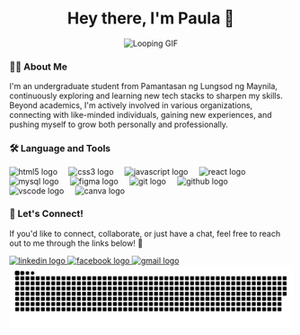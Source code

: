 <div align="center">
</div>

<h1 align="center">Hey there, I'm Paula 👋</h1>

<div align="center">
  <!-- GIF Animation -->
  <img src="https://media4.giphy.com/media/v1.Y2lkPTc5MGI3NjExa2pnMDFiczEwOTNmMzhqNXRpb2NwN29kaG5lOXRxeDdqaHB3djNnZCZlcD12MV9pbnRlcm5hbF9naWZfYnlfaWQmY3Q9Zw/6FxJBpNTBgWdJCXKD4/giphy.gif" height="150" alt="Looping GIF" />
</div>

<h3 align="left">👩‍💻 About Me</h3>
<p align="left">I'm an undergraduate student from Pamantasan ng Lungsod ng Maynila, continuously exploring and learning new tech stacks to sharpen my skills. Beyond academics, I'm actively involved in various organizations, connecting with like-minded individuals, gaining new experiences, and pushing myself to grow both personally and professionally.</p>

<h3 align="left">🛠 Language and Tools</h3>
<div align="left">
  <img src="https://cdn.jsdelivr.net/gh/devicons/devicon/icons/html5/html5-original.svg" height="40" alt="html5 logo" />
  <img width="12" />
  <img src="https://cdn.jsdelivr.net/gh/devicons/devicon/icons/css3/css3-original.svg" height="40" alt="css3 logo" />
  <img width="12" />
  <img src="https://cdn.jsdelivr.net/gh/devicons/devicon/icons/javascript/javascript-original.svg" height="40" alt="javascript logo" />
  <img width="12" />
  <img src="https://cdn.jsdelivr.net/gh/devicons/devicon/icons/react/react-original.svg" height="40" alt="react logo" />
  <img width="12" />
  <img src="https://cdn.jsdelivr.net/gh/devicons/devicon/icons/mysql/mysql-original.svg" height="40" alt="mysql logo" />
  <img width="12" />
  <img src="https://cdn.jsdelivr.net/gh/devicons/devicon/icons/figma/figma-original.svg" height="40" alt="figma logo" />
  <img width="12" />
  <img src="https://cdn.jsdelivr.net/gh/devicons/devicon/icons/git/git-original.svg" height="40" alt="git logo" />
  <img width="12" />
  <img src="https://cdn.jsdelivr.net/gh/devicons/devicon/icons/github/github-original.svg" height="40" alt="github logo" />
  <img width="12" />
  <img src="https://cdn.jsdelivr.net/gh/devicons/devicon/icons/vscode/vscode-original.svg" height="40" alt="vscode logo" />
  <img width="12" />
  <img src="https://cdn.jsdelivr.net/gh/devicons/devicon/icons/canva/canva-original.svg" height="40" alt="canva logo" />
</div>

<h3 align="left">📩 Let's Connect!</h3>
<p align="left">If you'd like to connect, collaborate, or just have a chat, feel free to reach out to me through the links below! 🚀</p>

<div align="left">
  <a href="https://www.linkedin.com/in/pmmanalo/" target="_blank">
    <img src="https://img.shields.io/static/v1?message=LinkedIn&logo=linkedin&label=&color=0077B5&logoColor=white&labelColor=&style=for-the-badge" height="25" alt="linkedin logo" />
  </a>
  <a href="https://www.facebook.com/paulamae.manalo/" target="_blank">
    <img src="https://img.shields.io/static/v1?message=Facebook&logo=facebook&label=&color=1877F2&logoColor=white&labelColor=&style=for-the-badge" height="25" alt="facebook logo" />
  </a>
  <a href="mailto:paulamaemanalo@gmail.com" target="_blank">
    <img src="https://img.shields.io/static/v1?message=Gmail&logo=gmail&label=&color=D14836&logoColor=white&labelColor=&style=for-the-badge" height="25" alt="gmail logo" />
  </a>
</div> 


<picture>
  <source media="(prefers-color-scheme: dark)" srcset="https://raw.githubusercontent.com/pavm10/pavm10/output/github-snake-dark.svg" />
  <source media="(prefers-color-scheme: light)" srcset="https://raw.githubusercontent.com/pavm10/pavm10/output/github-snake.svg" />
  <img alt="github-snake" src="https://raw.githubusercontent.com/pavm10/pavm10/output/github-snake.svg" />
</picture>
